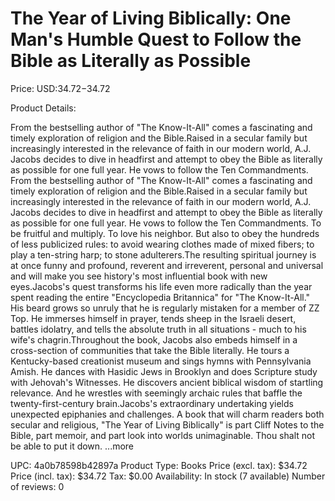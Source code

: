 # The Year of Living Biblically: One Man's Humble Quest to Follow the Bible as Literally as Possible

Price: USD:$34.72-$34.72

Product Details:

From the bestselling author of "The Know-It-All" comes a fascinating and timely exploration of religion and the Bible.Raised in a secular family but increasingly interested in the relevance of faith in our modern world, A.J. Jacobs decides to dive in headfirst and attempt to obey the Bible as literally as possible for one full year. He vows to follow the Ten Commandments. From the bestselling author of "The Know-It-All" comes a fascinating and timely exploration of religion and the Bible.Raised in a secular family but increasingly interested in the relevance of faith in our modern world, A.J. Jacobs decides to dive in headfirst and attempt to obey the Bible as literally as possible for one full year. He vows to follow the Ten Commandments. To be fruitful and multiply. To love his neighbor. But also to obey the hundreds of less publicized rules: to avoid wearing clothes made of mixed fibers; to play a ten-string harp; to stone adulterers.The resulting spiritual journey is at once funny and profound, reverent and irreverent, personal and universal and will make you see history's most influential book with new eyes.Jacobs's quest transforms his life even more radically than the year spent reading the entire "Encyclopedia Britannica" for "The Know-It-All." His beard grows so unruly that he is regularly mistaken for a member of ZZ Top. He immerses himself in prayer, tends sheep in the Israeli desert, battles idolatry, and tells the absolute truth in all situations - much to his wife's chagrin.Throughout the book, Jacobs also embeds himself in a cross-section of communities that take the Bible literally. He tours a Kentucky-based creationist museum and sings hymns with Pennsylvania Amish. He dances with Hasidic Jews in Brooklyn and does Scripture study with Jehovah's Witnesses. He discovers ancient biblical wisdom of startling relevance. And he wrestles with seemingly archaic rules that baffle the twenty-first-century brain.Jacobs's extraordinary undertaking yields unexpected epiphanies and challenges. A book that will charm readers both secular and religious, "The Year of Living Biblically" is part Cliff Notes to the Bible, part memoir, and part look into worlds unimaginable. Thou shalt not be able to put it down. ...more

UPC: 4a0b78598b42897a
Product Type: Books
Price (excl. tax): $34.72
Price (incl. tax): $34.72
Tax: $0.00
Availability: In stock (7 available)
Number of reviews: 0